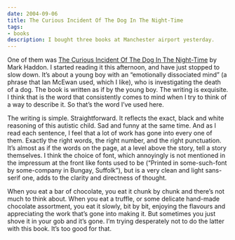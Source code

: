 ```yaml
---
date: 2004-09-06
title: The Curious Incident Of The Dog In The Night-Time
tags:
- books
description: I bought three books at Manchester airport yesterday.
---
```


One of them was [The Curious Incident Of The Dog In The Night-Time](http://www.amazon.co.uk/exec/obidos/ASIN/0099450259/) by Mark Haddon. I started reading it this afternoon, and have just stopped to slow down. It’s about a young boy with an “emotionally dissociated mind” (a phrase that Ian McEwan used, which I like), who is investigating the death of a dog. The book is written as if by the young boy. The writing is exquisite. I think that is the word that consistently comes to mind when I try to think of a way to describe it. So that’s the word I’ve used here.

The writing is simple. Straightforward. It reflects the exact, black and white reasoning of this autistic child. Sad and funny at the same time. And as I read each sentence, I feel that a lot of work has gone into every one of them. Exactly the right words, the right number, and the right punctuation. It’s almost as if the words on the page, at a level above the story, tell a story themselves. I think the choice of font, which annoyingly is not mentioned in the impressum at the front like fonts used to be (“Printed in some-such-font by some-company in Bungay, Suffolk”), but is a very clean and light sans-serif one, adds to the clarity and directness of thought.

When you eat a bar of chocolate, you eat it chunk by chunk and there’s not much to think about. When you eat a truffle, or some delicate hand-made chocolate assortment, you eat it slowly, bit by bit, enjoying the flavours and appreciating the work that’s gone into making it. But sometimes you just shove it in your gob and it’s gone. I’m trying desperately not to do the latter with this book. It’s too good for that.
